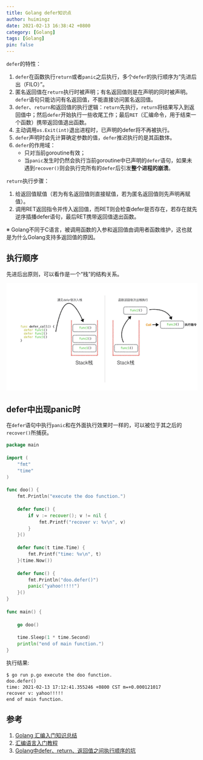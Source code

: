 ```yaml
---
title: Golang defer知识点
author: huimingz
date: 2021-02-13 16:38:42 +0800
category: [Golang]
tags: [Golang]
pin: false
---
```




`defer`的特性：

1. `defer`在函数执行`return`或者`panic`之后执行，多个`defer`的执行顺序为“先进后出（FILO）”。
2. 匿名返回值在`return`执行时被声明；有名返回值则是在声明的同时被声明。`defer`语句只能访问有名返回值，不能直接访问匿名返回值。
3. `defer`、`return`和返回值的执行逻辑：`return`先执行，`return`将结果写入到返回值中；然后`defer`开始执行一些收尾工作；最后`RET`（汇编命令，用于结束一个函数）携带返回值退出函数。
4. 主动调用`os.Exit(int)`退出进程时，已声明的defer将不再被执行。
5. `defer`声明时会先计算确定参数的值，`defer`推迟执行的是其函数体。
6. `defer`的作用域：
    - 只对当前goroutine有效；
    - 当`panic`发生时仍然会执行当前goroutine中已声明的`defer`语句，如果未遇到`recover()`则会执行完所有的`defer`后引发**整个进程的崩溃**。



`return`执行步骤：

1. 给返回值赋值（若为有名返回值则直接赋值，若为匿名返回值则先声明再赋值）。
2. 调用RET返回指令并传入返回值，而RET则会检查defer是否存在，若存在就先逆序插播defer语句，最后RET携带返回值退出函数。

※ Golang不同于C语言，被调用函数的入参和返回值由调用者函数维护，这也就是为什么Golang支持多返回值的原因。



## 执行顺序

先进后出原则，可以看作是一个“栈”的结构关系。

![流程图](/assets/img/posts/2021-02-13-golang-defer-sequence.png)



## defer中出现panic时

在`defer`语句中执行`panic`和在外面执行效果时一样的，可以被位于其之后的`recover()`所捕获。

```go
package main

import (
	"fmt"
	"time"
)

func doo() {
	fmt.Println("execute the doo function.")

	defer func() {
		if v := recover(); v != nil {
			fmt.Printf("recover v: %v\n", v)
		}
	}()

	defer func(t time.Time) {
		fmt.Printf("time: %v\n", t)
	}(time.Now())

	defer func() {
		fmt.Println("doo.defer()")
		panic("yahoo!!!!!")
	}()
}

func main() {

	go doo()

	time.Sleep(1 * time.Second)
	println("end of main function.")
}
```

执行结果:

```
$ go run p.go execute the doo function.
doo.defer()
time: 2021-02-13 17:12:41.355246 +0800 CST m=+0.000121017
recover v: yahoo!!!!!
end of main function.
```



## 参考

1. [Golang 汇编入门知识总结](https://cloud.tencent.com/developer/article/1692904)
2. [汇编语言入门教程](https://www.ruanyifeng.com/blog/2018/01/assembly-language-primer.html)
3. [Golang中defer、return、返回值之间执行顺序的坑](https://my.oschina.net/henrylee2cn/blog/505535)

